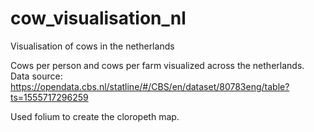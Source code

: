 # cow_visualisation_nl
Visualisation of cows in the netherlands

Cows per person and cows per farm visualized across the netherlands. Data source: https://opendata.cbs.nl/statline/#/CBS/en/dataset/80783eng/table?ts=1555717296259

Used folium to create the cloropeth map.
